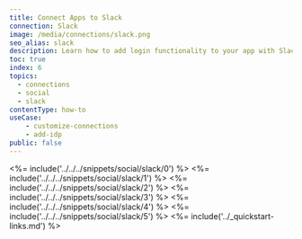 ```yaml
---
title: Connect Apps to Slack
connection: Slack
image: /media/connections/slack.png
seo_alias: slack
description: Learn how to add login functionality to your app with Slack. You will need to obtain a Client ID and Client Secret for Slack.
toc: true
index: 6
topics:
  - connections
  - social
  - slack
contentType: how-to
useCase:
    - customize-connections
    - add-idp
public: false
---
```

<%= include('../../../snippets/social/slack/0') %> 
<%= include('../../../snippets/social/slack/1') %> 
<%= include('../../../snippets/social/slack/2') %> 
<%= include('../../../snippets/social/slack/3') %> 
<%= include('../../../snippets/social/slack/4') %> 
<%= include('../../../snippets/social/slack/5') %> 
<%= include('../_quickstart-links.md') %>
